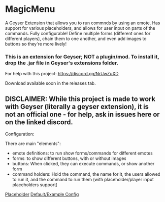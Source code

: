 # MagicMenu

A Geyser Extension that allows you to run commnds by using an emote. Has support for various placeholders, and allows for user input on parts of the commands.
Fully configurable! Define multiple forms (different ones for different players), chain them to one another, and even add images to buttons so they're more lively!

### This is an extension for Geyser; NOT a plugin/mod. To install it, drop the .jar file in Geyser's extensions folder.

For help with this project: https://discord.gg/NrUwZuXD 

Download available soon in the releases tab.

## DISCLAIMER: While this project is made to work with Geyser (literally a geyser extension), it is not an official one - for help, ask in issues here or on the linked discord.

Configuration:

There are main "elements":

- emote definitions: to run show forms/commands for different emotes
- forms: to show different buttons, with or without images
- buttons: When clicked, they can execute commands, or show another form
- command holders: Hold the command, the name for it, the users allowed to run it, and the command to run them (with placeholder/player input placeholders support)

[Placeholder](https://github.com/onebeastchris/MagicMenu/blob/master/setup.md)
[Default/Example Config](https://github.com/onebeastchris/MagicMenu/blob/master/src/main/resources/config.yml)
